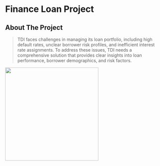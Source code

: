 # Finance Loan Project

## About The Project
> TDI faces challenges in managing its loan portfolio, including high default rates, unclear borrower risk profiles, and inefficient interest rate assignments. To address these issues, TDI needs a comprehensive solution that provides clear insights into loan performance, borrower demographics, and risk factors.


<img src="https://imgur.com/a/TL8YiFJ" width="300">

